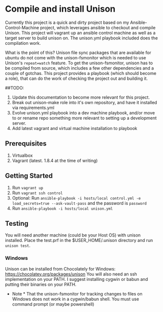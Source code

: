 # Compile and install Unison
Currently this project is a quick and dirty project based on my Ansible-Control-Machine project, which leverages ansible to checkout and compile Unison.
This project will vagrant up an ansible control machine as well as a target server to build unison on. The unison.yml playbook included does the compilation work.

What is the point of this?
Unison file sync packages that are available for ubuntu do not come with the unison-fsmonitor which is needed to use Unison's `repeat=watch` feature.
To get the unison-fsmonitor, unison has to be compiled from source, which includes a few other dependencies and a couple of gotchas. This project provides a playbook (which should become a role), that can do the work of checking the project out and building it.

##TODO:

1. Update this documentation to become more relevant for this project.
1. Break out unison-make role into it's own repository, and have it installed via requirements.yml
1. Evolve unison.yml playbook into a dev machine playbook, and/or move to or rename repo something more relevant to setting up a development server.
1. Add latest vagrant and virtual machine installation to playbook

## Prerequisites
1. Virtualbox
1. Vagrant (latest. 1.8.4 at the time of writing)

## Getting Started
1. Run `vagrant up`
1. Run `vagrant ssh control`
1. Optional: Run `ansible-playbook -i hosts/local control.yml -e load_secrets=true --ask-vault-pass` and the password is `password`
1. Run `ansible-playbook -i hosts/local unison.yml`

## Testing
You will need another machine (could be your Host OS) with unison installed. Place the test.prf in the $USER_HOME/.unison directory and run `unison test`.

### Windows
Unison can be installed from Chocolately for Windows: https://chocolatey.org/packages/unison
You will also need an ssh implementation on your PATH. I suggest installing cygwin or babun and putting their binaries on your PATH.
* Note * That the unison-fsmonitor for tracking changes to files on Windows does not work in a cygwin/babun shell. You must use command prompt (or maybe powershell)
